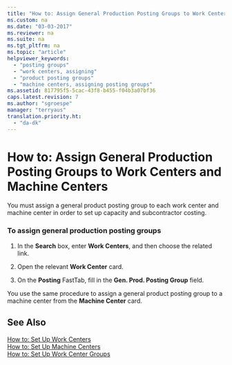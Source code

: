 ```yaml
---
title: "How to: Assign General Production Posting Groups to Work Centers and Machine Centers"
ms.custom: na
ms.date: "03-03-2017"
ms.reviewer: na
ms.suite: na
ms.tgt_pltfrm: na
ms.topic: "article"
helpviewer_keywords: 
  - "posting groups"
  - "work centers, assigning"
  - "product posting groups"
  - "machine centers, assigning posting groups"
ms.assetid: 817795f5-5cac-43f8-b455-f04b3a07bf36
caps.latest.revision: 7
ms.author: "sgroespe"
manager: "terryaus"
translation.priority.ht: 
  - "da-dk"
---
```

# How to: Assign General Production Posting Groups to Work Centers and Machine Centers
You must assign a general product posting group to each work center and machine center in order to set up capacity and subcontractor costing.  
  
### To assign general production posting groups  
  
1.  In the **Search** box, enter **Work Centers**, and then choose the related link.  
  
2.  Open the relevant **Work Center** card.  
  
3.  On the **Posting** FastTab, fill in the **Gen. Prod. Posting Group** field.  
  
 You use the same procedure to assign a general product posting group to a machine center from the **Machine Center** card.  
  
## See Also  
 [How to: Set Up Work Centers](../Production/how-to-set-up-work-centers.md)   
 [How to: Set Up Machine Centers](../Production/how-to-set-up-machine-centers.md)   
 [How to: Set Up Work Center Groups](../Production/how-to-set-up-work-center-groups.md)